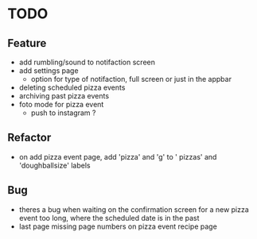 # TODO

## Feature
- add rumbling/sound to notifaction screen
- add settings page
    - option for type of notifaction, full screen or just in the appbar
- deleting scheduled pizza events
- archiving past pizza events
- foto mode for pizza event
    - push to instagram ?
    
## Refactor
- on add pizza event page, add 'pizza' and 'g' to ' pizzas' and 'doughballsize' labels
    
## Bug
- theres a bug when waiting on the confirmation screen for a new pizza event too long, where the scheduled date is in the past
- last page missing page numbers on pizza event recipe page